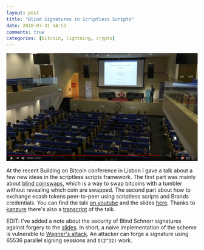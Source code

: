 ```yaml
---
layout: post
title: "Blind Signatures in Scriptless Scripts"
date: 2018-07-31 14:53
comments: true
categories: [bitcoin, lightning, crypto]
---
```


<a href="https://youtu.be/XORDEX-RrAI?t=25484"><img src="/images/bob-youtube.png" width="560"></a>

At the recent Building on Bitcoin conference in Lisbon I gave a talk about a few new ideas in the scriptless scripts framework.
The first part was mainly about [blind coinswaps](https://github.com/apoelstra/scriptless-scripts/pull/1), which is a way to swap bitcoins with a tumbler without revealing which coin are swapped.
The second part about how to exchange ecash tokens peer-to-peer using scriptless scripts and Brands credentials.
You can find the talk [on youtube](https://youtu.be/XORDEX-RrAI?t=25484) and the slides [here](slides/2018-bob.pdf).
Thanks to [kanzure](https://twitter.com/kanzure) there's also a [transcript](https://diyhpl.us/wiki/transcripts/building-on-bitcoin/2018/blind-signatures-and-scriptless-scripts/) of the talk.

EDIT: I've added a note about the security of Blind Schnorr signatures against forgery to the [slides](slides/2018-bob.pdf).
In short, a naive implementation of the scheme is vulnerable to [Wagner's attack](http://www.enseignement.polytechnique.fr/informatique/profs/Francois.Morain/Master1/Crypto/projects/Wagner02.pdf).
An attacker can forge a signature using 65536 parallel signing sessions and `O(2^32)` work.
